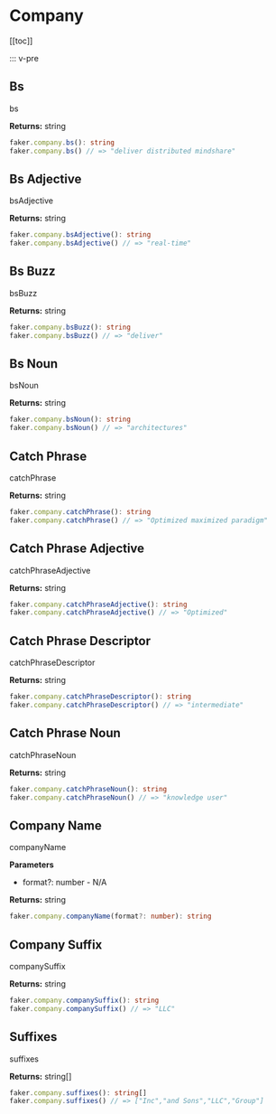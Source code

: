 # Company

<!-- This file is automatically generated. -->
<!-- Run 'pnpm run typedoc' to update -->

[[toc]]

::: v-pre

## Bs

bs

**Returns:** string

```ts
faker.company.bs(): string
faker.company.bs() // => "deliver distributed mindshare"
```

## Bs Adjective

bsAdjective

**Returns:** string

```ts
faker.company.bsAdjective(): string
faker.company.bsAdjective() // => "real-time"
```

## Bs Buzz

bsBuzz

**Returns:** string

```ts
faker.company.bsBuzz(): string
faker.company.bsBuzz() // => "deliver"
```

## Bs Noun

bsNoun

**Returns:** string

```ts
faker.company.bsNoun(): string
faker.company.bsNoun() // => "architectures"
```

## Catch Phrase

catchPhrase

**Returns:** string

```ts
faker.company.catchPhrase(): string
faker.company.catchPhrase() // => "Optimized maximized paradigm"
```

## Catch Phrase Adjective

catchPhraseAdjective

**Returns:** string

```ts
faker.company.catchPhraseAdjective(): string
faker.company.catchPhraseAdjective() // => "Optimized"
```

## Catch Phrase Descriptor

catchPhraseDescriptor

**Returns:** string

```ts
faker.company.catchPhraseDescriptor(): string
faker.company.catchPhraseDescriptor() // => "intermediate"
```

## Catch Phrase Noun

catchPhraseNoun

**Returns:** string

```ts
faker.company.catchPhraseNoun(): string
faker.company.catchPhraseNoun() // => "knowledge user"
```

## Company Name

companyName

**Parameters**

- format?: number - N/A

**Returns:** string

```ts
faker.company.companyName(format?: number): string
```

## Company Suffix

companySuffix

**Returns:** string

```ts
faker.company.companySuffix(): string
faker.company.companySuffix() // => "LLC"
```

## Suffixes

suffixes

**Returns:** string[]

```ts
faker.company.suffixes(): string[]
faker.company.suffixes() // => ["Inc","and Sons","LLC","Group"]
```
